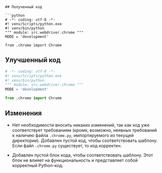 ```
## Полученный код

```python
# -*- coding: utf-8 -*-
#! venv/Scripts/python.exe
#! venv/bin/python
""" module: src.webdriver.chrome """
MODE = 'development'

from .chrome import Chrome
```

## Улучшенный код

```python
# -*- coding: utf-8 -*-
#! venv/Scripts/python.exe
#! venv/bin/python
""" module: src.webdriver.chrome """
MODE = 'development'

from .chrome import Chrome


```

## Изменения

- Нет необходимости вносить никаких изменений, так как код уже соответствует требованиям (кроме, возможно,  неявных требований к наличию файла `.chrome.py`, импортируемого из текущей директории).  Добавлен пустой код, чтобы соответствовать шаблону.  Если файл `.chrome.py`  существует, то код корректен.
  
- Добавлен пустой блок кода, чтобы соответствовать шаблону.  Этот блок не влияет на функциональность и представляет собой корректный Python-код.

